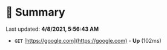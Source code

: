 # 📖 Summary
Last updated: **4/8/2021, 5:56:43 AM**

- `GET` [https://google.com](https://google.com) - **Up** (102ms)
